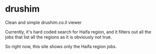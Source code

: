 # drushim
Clean and simple drushim.co.il viewer

Currently, it's hard coded search for Haifa region, and it filters out all the jobs that list all the regions as it is obviously not true.

So right now, this site shows only the Haifa region jobs.
